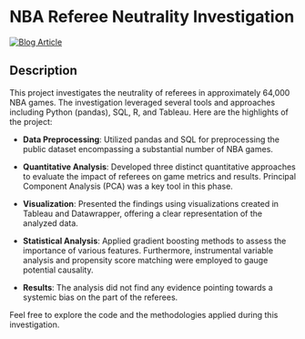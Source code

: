 # NBA Referee Neutrality Investigation

[![Blog Article](https://img.shields.io/badge/blog-article-brightgreen?link=https%3A%2F%2Fblakelaw.github.io%2Fprojects%2F1_project%2F)](https://blakelaw.github.io/projects/1_project/)

## Description

This project investigates the neutrality of referees in approximately 64,000 NBA games. The investigation leveraged several tools and approaches including Python (pandas), SQL, R, and Tableau. Here are the highlights of the project:

- **Data Preprocessing**: Utilized pandas and SQL for preprocessing the public dataset encompassing a substantial number of NBA games.
  
- **Quantitative Analysis**: Developed three distinct quantitative approaches to evaluate the impact of referees on game metrics and results. Principal Component Analysis (PCA) was a key tool in this phase.

- **Visualization**: Presented the findings using visualizations created in Tableau and Datawrapper, offering a clear representation of the analyzed data.

- **Statistical Analysis**: Applied gradient boosting methods to assess the importance of various features. Furthermore, instrumental variable analysis and propensity score matching were employed to gauge potential causality.
  
- **Results**: The analysis did not find any evidence pointing towards a systemic bias on the part of the referees.

Feel free to explore the code and the methodologies applied during this investigation.
